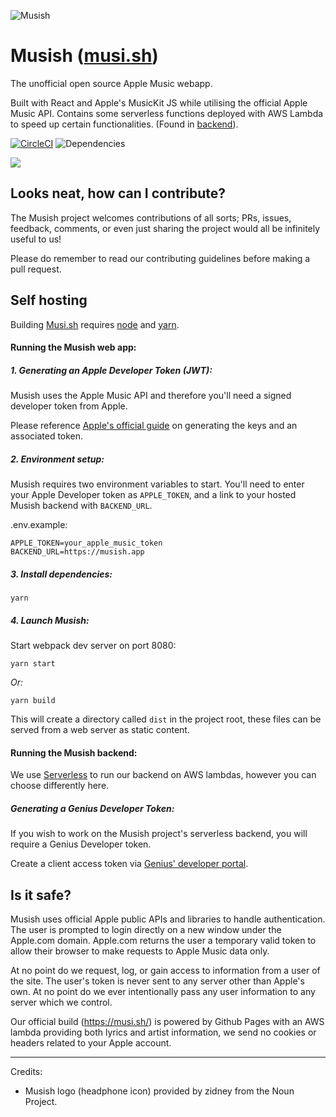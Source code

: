 ![Musish](https://i.imgur.com/ROMO267.png)

# Musish ([musi.sh](https://musi.sh/))
The unofficial open source Apple Music webapp.

Built with React and Apple's MusicKit JS while utilising the official Apple Music API.
Contains some serverless functions deployed with AWS Lambda to speed up certain functionalities. (Found in [backend](https://github.com/Musish/Musish/tree/master/src/backend)).

[![CircleCI](https://img.shields.io/circleci/project/github/Musish/Musish/master.svg)](https://circleci.com/gh/Musish/Musish) ![Dependencies](https://img.shields.io/david/musish/musish.svg)


![](https://i.imgur.com/rtJRPCD.jpg)


## Looks neat, how can I contribute?

The Musish project welcomes contributions of all sorts; PRs, issues, feedback, comments, or even just sharing the project would all be infinitely useful to us!

Please do remember to read our contributing guidelines before making a pull request.

## Self hosting

Building [Musi.sh](https://musi.sh/) requires [node](https://nodejs.org/en/) and [yarn](https://yarnpkg.com/lang/en/docs/install/).

#### Running the Musish web app:

##### 1. Generating an Apple Developer Token (JWT):
Musish uses the Apple Music API and therefore you'll need a signed developer token from Apple.

Please reference [Apple's official guide](https://developer.apple.com/documentation/applemusicapi/getting_keys_and_creating_tokens) on generating the keys and an associated token.

##### 2. Environment setup:
Musish requires two environment variables to start. You'll need to enter your Apple Developer token as `APPLE_TOKEN`, and a link to your hosted Musish backend with `BACKEND_URL`.

.env.example:
```
APPLE_TOKEN=your_apple_music_token
BACKEND_URL=https://musish.app
```

##### 3. Install dependencies:
```
yarn
```

##### 4. Launch Musish:
Start webpack dev server on port 8080:
```
yarn start
```

*Or:*

```
yarn build
```
This will create a directory called `dist` in the project root, these files can be served from a web server as static content.

#### Running the Musish backend:
We use [Serverless](https://serverless.com) to run our backend on AWS lambdas, however you can choose differently here.

##### Generating a Genius Developer Token:
If you wish to work on the Musish project's serverless backend, you will require a Genius Developer token.

Create a client access token via [Genius' developer portal](https://genius.com/developers).

## Is it safe?
Musish uses official Apple public APIs and libraries to handle authentication. The user is prompted to login directly on a new window under the Apple.com domain. Apple.com returns the user a temporary valid token to allow their browser to make requests to Apple Music data only.

At no point do we request, log, or gain access to information from a user of the site. The user's token is never sent to any server other than Apple's own. At no point do we ever intentionally pass any user information to any server which we control. 

Our official build (https://musi.sh/) is powered by Github Pages with an AWS lambda providing both lyrics and artist information, we send no cookies or headers related to your Apple account.

---
Credits:

- Musish logo (headphone icon) provided by zidney from the Noun Project.
